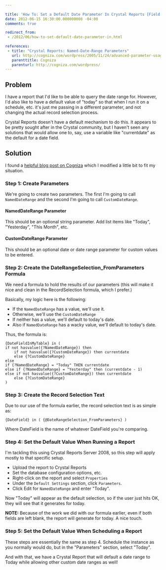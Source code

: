 ```yaml
---
 
title: 'How To: Set a Default Date Parameter In Crystal Reports [Field Notes]'
date: 2012-06-15 16:30:00.000000000 -04:00
comments: true

redirect_from:
 - /2012/06/how-to-set-default-date-parameter-in.html
 
references: 
 - title: "Crystal Reports: Named-Date-Range Parameters"
   url: http://cogniza.com/wordpress/2005/11/24/advanced-parameter-usage-in-crystal-reports/
   parenttitle: Cogniza
   parenturl: http://cogniza.com/wordpress/
---
```


## Problem

I have a report that I'd like to be able to query the date range for. However, I'd also like to have a default value of "today" so that when I run it on a schedule, etc. it's just me passing in a different parameter, and not changing the actual record selection process.

Crystal Reports doesn't have a default mechanism to do this. It appears to be pretty sought after in the Crystal community, but I haven't seen any solutions that would allow one to, say, use a variable like "currentdate" as the default for a date field.

## Solution

I found a [helpful blog post on Cogniza][Cogniza Post] which I modified a little bit to fit my situation.

### Step 1: Create Parameters

We're going to create two parameters. The first I'm going to call `NamedDateRange` and the second I'm going to call `CustomDateRange`.

#### NamedDateRange Parameter

This should be an optional string parameter. Add list items like "Today", "Yesterday", "This Month", etc.

#### CustomDateRange Parameter

This should be an optional date or date range parameter for custom values to be entered.

### Step 2: Create the DateRangeSelection_FromParameters Formula

We need a formula to hold the results of our parameters (this will make it nice and clean in the RecordSelection formula, which I prefer.)

Basically, my logic here is the following:

* If the `NamedDateRange` has a value, we'll use it.
* Otherwise, we'll use the `CustomDateRange`
* If neither has a value, we'll default to today's date.
* Also if `NamedDateRange` has a wacky value, we'll default to today's date.

Thus, the formula is:

```crystal
{DateFieldInMyTable} in (
if not hasvalue({?NamedDateRange}) then
    if not hasvalue({?CustomDateRange}) then currentdate
    else {?CustomDateRange}
else
if {?NamedDateRange} = "Today" THEN currentdate
else if {?NamedDateRange} = "Yesterday" then (currentdate - 1)
else if not hasvalue({?CustomDateRange}) then currentdate
    else {?CustomDateRange}
)
```

### Step 3: Create the Record Selection Text

Due to our use of the formula earlier, the record selection text is as simple as:

```crystal
{DateField} in ( {@DateRangeSelection_FromParameters} )
```

Where DateField is the name of whatever DateField you're comparing.

### Step 4: Set the Default Value When Running a Report

I'm tackling this using Crystal Reports Server 2008, so this step will apply mostly to that specific setup.

* Upload the report to Crystal Reports
* Set the database configuration options, etc.
* Right-click on the report and select `Properties`
* Under the `Default Settings` section, click `Parameters`.
* Click Edit for `NamedDateRange` and enter "Today".

Now "Today" will appear as the default selection, so if the user just hits OK, they will see that it generates for today.

**NOTE:** Because of the work we did with our formula earlier, even if both fields are left blank, the report will generate for today. A nice touch.

### Step 5: Set the Default Value When Scheduling a Report

These steps are essentially the same as step 4. Schedule the instance as you normally would do, but in the "Parameters" section, select "Today".

And with that, we have a Crystal Report that will default a date range to Today while allowing other custom date ranges as well!

[Cogniza Post]: http://cogniza.com/wordpress/2005/11/24/advanced-parameter-usage-in-crystal-reports/

